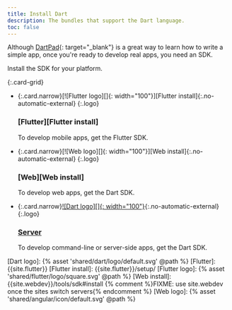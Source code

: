 ```yaml
---
title: Install Dart
description: The bundles that support the Dart language.
toc: false
---
```


Although [DartPad][]{: target="_blank"} is a great way to learn how to write a
simple app, once you're ready to develop real apps, you need an SDK.

Install the SDK for your platform.

{:.card-grid}
- {:.card.narrow}[![Flutter logo][]{: width="100"}][Flutter install]{:.no-automatic-external}
  {:.logo}

  ### [Flutter][Flutter install]

  To develop mobile apps, get the Flutter&nbsp;SDK.

- {:.card.narrow}[![Web logo][]{: width="100"}][Web install]{:.no-automatic-external}
  {:.logo}

  ### [Web][Web install]

  To develop web apps, get the Dart&nbsp;SDK.

- {:.card.narrow}[![Dart logo][]{: width="100"}][Dart install]{:.no-automatic-external}
  {:.logo}

  ### [Server][Dart install]

  To develop command-line or server-side apps, get the Dart&nbsp;SDK.

[DartPad]: {{site.custom.dartpad.direct-link}}
[Dart install]: /tools/sdk#install
[Dart logo]: {% asset 'shared/dart/logo/default.svg' @path %}
[Flutter]: {{site.flutter}}
[Flutter install]: {{site.flutter}}/setup/
[Flutter logo]: {% asset 'shared/flutter/logo/square.svg' @path %}
[Web install]: {{site.webdev}}/tools/sdk#install {% comment %}FIXME: use site.webdev once the sites switch servers{% endcomment %}
[Web logo]: {% asset 'shared/angular/icon/default.svg' @path %}
